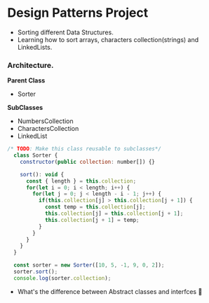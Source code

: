# Design Patterns Project

- Sorting different Data Structures.
- Learning how to sort arrays, characters collection(strings) and LinkedLists.

### Architecture.

**Parent Class**

- Sorter
<!-- A reusable Abstract class which does the sorting -->

**SubClasses**

- NumbersCollection
- CharactersCollection
- LinkedList
<!-- This classes inherit from Sorter class and they must satisfy the class with required methods -->

```js
/* TODO: Make this class reusable to subclasses*/
  class Sorter {
    constructor(public collection: number[]) {}

    sort(): void {
      const { length } = this.collection;
      for(let i = 0; i < length; i++) {
        for(let j = 0; j < length - i - 1; j++) {
          if(this.collection[j] > this.collection[j + 1]) {
            const temp = this.collection[j];
            this.collection[j] = this.collection[j + 1];
            this.collection[j + 1] = temp;
          }
        }
      }
    }
  }

  const sorter = new Sorter([10, 5, -1, 9, 0, 2]);
  sorter.sort();
  console.log(sorter.collection);
```

- What's the difference between Abstract classes and interfces 🤔
